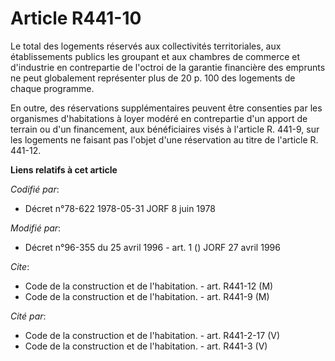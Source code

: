 # Article R441-10

Le total des logements réservés aux collectivités territoriales, aux établissements publics les groupant et aux chambres de
commerce et d'industrie en contrepartie de l'octroi de la garantie financière des emprunts ne peut globalement représenter
plus de 20 p. 100 des logements de chaque programme.

En outre, des réservations supplémentaires peuvent être consenties par les organismes d'habitations à loyer modéré en
contrepartie d'un apport de terrain ou d'un financement, aux bénéficiaires visés à l'article R. 441-9, sur les logements ne
faisant pas l'objet d'une réservation au titre de l'article R. 441-12.

**Liens relatifs à cet article**

_Codifié par_:

  - Décret n°78-622 1978-05-31 JORF 8 juin 1978

_Modifié par_:

  - Décret n°96-355 du 25 avril 1996 - art. 1 () JORF 27 avril 1996

_Cite_:

  - Code de la construction et de l'habitation. - art. R441-12 (M)
  - Code de la construction et de l'habitation. - art. R441-9 (M)

_Cité par_:

  - Code de la construction et de l'habitation. - art. R441-2-17 (V)
  - Code de la construction et de l'habitation. - art. R441-3 (V)
